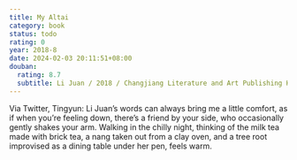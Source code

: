 ```yaml
---
title: My Altai
category: book
status: todo
rating: 0
year: 2018-8
date: 2024-02-03 20:11:51+08:00
douban:
  rating: 8.7
  subtitle: Li Juan / 2018 / Changjiang Literature and Art Publishing House
---
```


Via Twitter, Tingyun: Li Juan’s words can always bring me a little comfort, as if when you’re feeling down, there’s a friend by your side, who occasionally gently shakes your arm. Walking in the chilly night, thinking of the milk tea made with brick tea, a nang taken out from a clay oven, and a tree root improvised as a dining table under her pen, feels warm.
